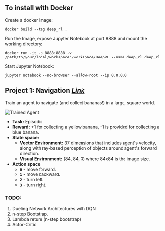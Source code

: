 
## To install with Docker

Create a docker Image:

    docker build --tag deep_rl .

Run the Image, expose Jupyter Notebook at port 8888 and mount the working directory:
    
    docker run -it -p 8888:8888 -v /path/to/your/local/workspace:/workspace/DeepRL --name deep_rl deep_rl
    
Start Jupyter Notebook:
    
    jupyter notebook --no-browser --allow-root --ip 0.0.0.0
    

[//]: # (Image References)

[image1]: https://user-images.githubusercontent.com/10624937/42135619-d90f2f28-7d12-11e8-8823-82b970a54d7e.gif "Trained Agent"

Project 1: Navigation [*Link*](https://github.com/Sardhendu/DeepRL/tree/master/src/navigation)
-----------

Train an agent to navigate (and collect bananas!) in a large, square world.  

![Trained Agent][image1]
 
    
   * **Task:** Episodic
   * **Reward:** +1 for collecting a yellow banana, -1 is provided for collecting a blue banana.  
   * **State space:** 
      * **Vector Environment:** 37 dimensions that includes agent's velocity, along with ray-based perception of objects around agent's forward direction.  
      * **Visual Environment:** (84, 84, 3) where 84x84 is the image size.
   * **Action space:** 
       - **`0`** - move forward.
       - **`1`** - move backward.
       - **`2`** - turn left.
       - **`3`** - turn right.
       
       
       
       

 
 
 ### TODO:
 1. Dueling Network Architectures with DQN
 2. n-step Bootstrap.
 3. Lambda return (n-step bootstrap)
 4. Actor-Critic

 